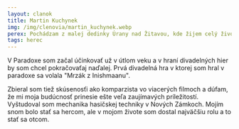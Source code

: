 ```yaml
---
layout: clanok
title: Martin Kuchynek
img: /img/clenovia/martin_kuchynek.webp
perex: Pochádzam z malej dedinky Úrany nad Žitavou, kde žijem celý život.
tags: herec
---
```


V Paradoxe som začal účinkovať už v útlom veku a v hraní divadelných hier by som chcel pokračovaťaj naďalej. Prvá divadelná hra v ktorej som hral v paradoxe sa volala "Mrzák z Inishmaanu".

Zbieral som tiež skúsenosťi ako komparzista vo viacerých filmoch a dúfam, že mi moja budúcnosť prinesie ešte veľa zaujímavých príležitostí. Vyštudoval som mechanika hasičskej techniky v Nových Zámkoch. Mojím snom bolo stať sa hercom, ale v mojom živote som dostal najväčšiu rolu a to stať sa otcom.